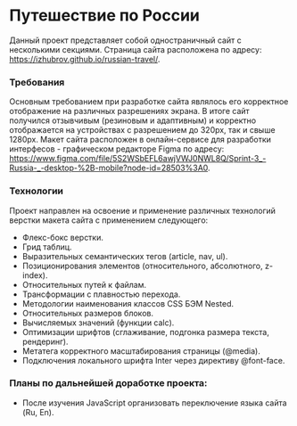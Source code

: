 # Путешествие по России
Данный проект представляет собой одностраничный сайт с несколькими секциями.
Страница сайта расположена по адресу: https://izhubrov.github.io/russian-travel/.

### Требования
Основным требованием при разработке сайта являлось его корректное отображение на различных разрешениях экрана.
В итоге сайт получился отзывчивым (резиновым и адаптивным) и корректно отображается на устройствах с разрешением до 320px, так и свыше 1280px.
Макет сайта расположен в онлайн-сервисе для разработки интерфесов - графическом редакторе Figma по адресу: https://www.figma.com/file/5S2WSbEFL6awjVWJ0NWL8Q/Sprint-3_-Russia-_-desktop-%2B-mobile?node-id=28503%3A0.

### Технологии
Проект направлен на освоение и применение различных технологий верстки макета сайта с применением следующего:
* Флекс-бокс верстки.
* Грид таблиц.
* Выразительных семантических тегов (article, nav, ul).
* Позиционирования элементов (относительного, абсолютного, z-index).
* Относительных путей к файлам.
* Трансформации с плавностью перехода.
* Методологии наименования классов CSS БЭМ Nested.
* Относительных размеров блоков.
* Вычисляемых значений (функции calc).
* Оптимизации шрифтов (сглаживание, подгонка размера текста, рендеринг).
* Метатега корректного масштабирования страницы (@media).
* Подключения локального шрифта Inter через директиву @font-face.

### Планы по дальнейшей доработке проекта:
* После изучения JavaScript организовать переключение языка сайта (Ru, En).
